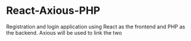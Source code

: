 # React-Axious-PHP
 Registration and login application using React as the frontend and PHP as the backend. Axious will be used to link the two
